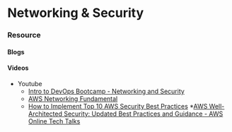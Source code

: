 # Networking & Security

### Resource
#### Blogs
#### Videos
* Youtube
  * [Intro to DevOps Bootcamp - Networking and Security](https://www.youtube.com/watch?v=PZOPz1jabfg&t=611s)
  * [AWS Networking Fundamental](https://www.youtube.com/watch?v=hiKPPy584Mg)
  * [How to Implement Top 10 AWS Security Best Practices](https://www.youtube.com/watch?v=QCMQYl0px0U)
  *[AWS Well-Architected Security: Updated Best Practices and Guidance - AWS Online Tech Talks](https://www.youtube.com/watch?v=i-ErdXn9DFA)